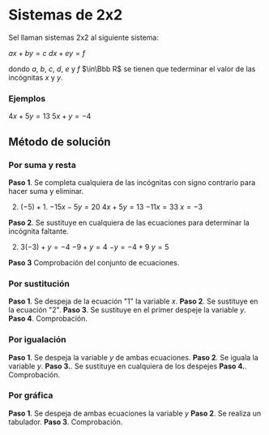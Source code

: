 # Sistemas de 2x2
Sel llaman sistemas 2x2 al siguiente sistema:

$ax+by=c$
$dx+ey=f$

dondo $a$, $b$, $c$, $d$, $e$ y $f$ $\in\Bbb R$ se tienen que tederminar el valor de las incógnitas $x$ y $y$.

### Ejemplos
$4x+5y=13$
$5x+y=-4$

## Método de solución
### Por suma y resta
**Paso 1**. Se completa cualquiera de las incógnitas con signo contrario para hacer suma y eliminar.

2. $(-5)+1.$ 
$-15x-5y=20$
$4x+5y=13$
$-11x=33$
$x=-3$

**Paso 2**. Se sustituye en cualquiera de las ecuaciones para determinar la incógnita faltante.

2. $3(-3)+y=-4$
$-9+y=4$
$-y=-4+9$
$y=5$

**Paso 3** Comprobación del conjunto de ecuaciones.

### Por sustitución
**Paso 1**. Se despeja de la ecuación "1" la variable $x$.
**Paso 2**. Se sustituye en la ecuación "2".
**Paso 3**. Se sustituye en el primer despeje la variable $y$.
**Paso 4**. Comprobación.

### Por igualación
**Paso 1**. Se despeja la variable $y$ de ambas ecuaciones.
**Paso 2**. Se iguala la variable $y$.
**Paso 3.**. Se sustituye en cualquiera de los despejes
**Paso 4.**. Comprobación.

### Por gráfica
**Paso 1**. Se despeja de ambas ecuaciones la variable $y$
**Paso 2**. Se realiza un tabulador.
**Paso 3**. Comprobación.





